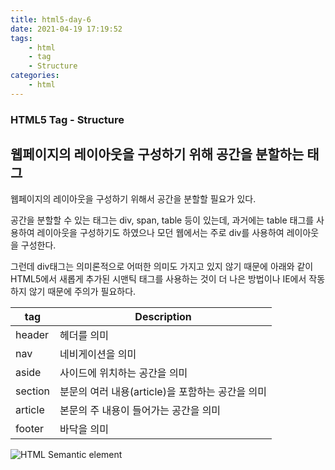 ```yaml
---
title: html5-day-6
date: 2021-04-19 17:19:52
tags:
    - html 
    - tag 
    - Structure
categories: 
    - html
---
```


### HTML5 Tag - Structure
## 웹페이지의 레이아웃을 구성하기 위해 공간을 분할하는 태그

웹페이지의 레이아웃을 구성하기 위해서 공간을 분할할 필요가 있다.

공간을 분할할 수 있는 태그는 div, span, table 등이 있는데, 과거에는 table 태그를 사용하여 레이아웃을 구성하기도 하였으나 모던 웹에서는 주로 div를 사용하여 레이아웃을 구성한다.

그런데 div태그는 의미론적으로 어떠한 의미도 가지고 있지 않기 때문에 아래와 같이 HTML5에서 새롭게 추가된 시맨틱 태그를 사용하는 것이 더 나은 방법이나 IE에서 작동하지 않기 때문에 주의가 필요하다.

|tag|Description|
|---|-----------|
|header|헤더를 의미|
|nav|네비게이션을 의미|
|aside|사이드에 위치하는 공간을 의미|
|section|분문의 여러 내용(article)을 포함하는 공간을 의미|
|article|본문의 주 내용이 들어가는 공간을 의미|
|footer|바닥을 의미|

<!DOCTYPE html>
<html>
  <body>
    <img src="img/SemanticHTML.png" alt="HTML Semantic element">
  </body>
</html>